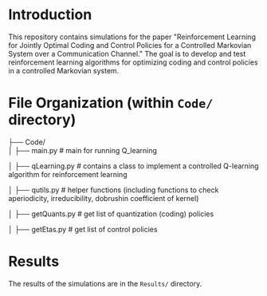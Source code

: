 # Introduction
This repository contains simulations for the paper "Reinforcement Learning for Jointly Optimal Coding and Control Policies for a Controlled Markovian System over a Communication Channel." The goal is to develop and test reinforcement learning algorithms for optimizing coding and control policies in a controlled Markovian system.

# File Organization (within `Code/` directory)
├── Code/    
│   ├── main.py        # main for running Q_learning

│   ├── qLearning.py        # contains a class to implement a controlled Q-learning algorithm for reinforcement learning

│   ├── qutils.py           # helper functions (including functions to check aperiodicity, irreducibility, dobrushin coefficient of kernel)

│   ├── getQuants.py        # get list of quantization (coding) policies

│   ├── getEtas.py          # get list of control policies

# Results
The results of the simulations are in the `Results/` directory.

